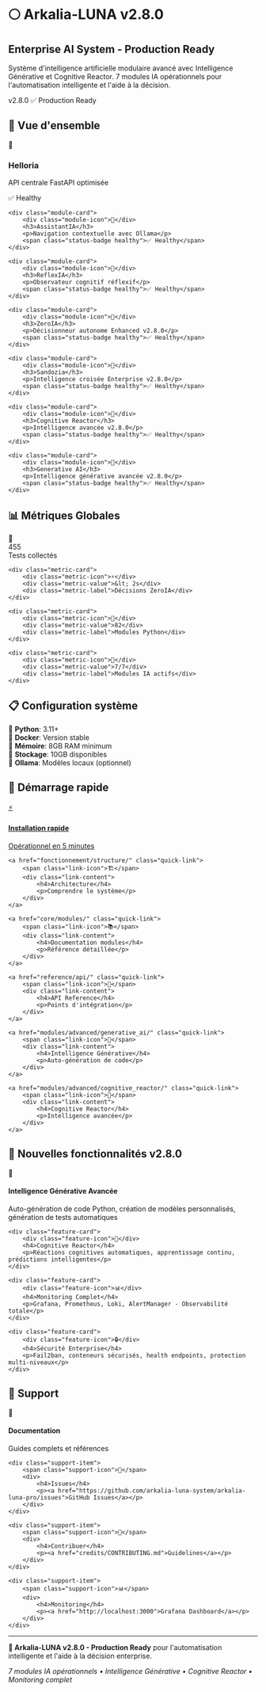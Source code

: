 # 🌕 Arkalia-LUNA v2.8.0

<div class="hero-section">
    <div class="hero-content">
        <h2 class="hero-title">Enterprise AI System - Production Ready</h2>
        <p class="hero-subtitle">Système d'intelligence artificielle modulaire avancé avec Intelligence Générative et Cognitive Reactor. 7 modules IA opérationnels pour l'automatisation intelligente et l'aide à la décision.</p>
        <div class="version-badge">
            <span class="badge">v2.8.0</span>
            <span class="status">✅ Production Ready</span>
        </div>
    </div>
</div>

## 🚀 Vue d'ensemble

<div class="modules-grid">
    <div class="module-card">
        <div class="module-icon">🚀</div>
        <h3>Helloria</h3>
        <p>API centrale FastAPI optimisée</p>
        <span class="status-badge healthy">✅ Healthy</span>
    </div>

    <div class="module-card">
        <div class="module-icon">🧠</div>
        <h3>AssistantIA</h3>
        <p>Navigation contextuelle avec Ollama</p>
        <span class="status-badge healthy">✅ Healthy</span>
    </div>

    <div class="module-card">
        <div class="module-icon">🔁</div>
        <h3>ReflexIA</h3>
        <p>Observateur cognitif réflexif</p>
        <span class="status-badge healthy">✅ Healthy</span>
    </div>

    <div class="module-card">
        <div class="module-icon">🤖</div>
        <h3>ZeroIA</h3>
        <p>Décisionneur autonome Enhanced v2.8.0</p>
        <span class="status-badge healthy">✅ Healthy</span>
    </div>

    <div class="module-card">
        <div class="module-icon">🧠</div>
        <h3>Sandozia</h3>
        <p>Intelligence croisée Enterprise v2.8.0</p>
        <span class="status-badge healthy">✅ Healthy</span>
    </div>

    <div class="module-card">
        <div class="module-icon">🧠</div>
        <h3>Cognitive Reactor</h3>
        <p>Intelligence avancée v2.8.0</p>
        <span class="status-badge healthy">✅ Healthy</span>
    </div>

    <div class="module-card">
        <div class="module-icon">🚀</div>
        <h3>Generative AI</h3>
        <p>Intelligence générative avancée v2.8.0</p>
        <span class="status-badge healthy">✅ Healthy</span>
    </div>
</div>

## 📊 Métriques Globales

<div class="metrics-grid">
    <div class="metric-card">
        <div class="metric-icon">🧪</div>
        <div class="metric-value">455</div>
        <div class="metric-label">Tests collectés</div>
    </div>

    <div class="metric-card">
        <div class="metric-icon">⚡</div>
        <div class="metric-value">&lt; 2s</div>
        <div class="metric-label">Décisions ZeroIA</div>
    </div>

    <div class="metric-card">
        <div class="metric-icon">🔧</div>
        <div class="metric-value">82</div>
        <div class="metric-label">Modules Python</div>
    </div>

    <div class="metric-card">
        <div class="metric-icon">🚀</div>
        <div class="metric-value">7/7</div>
        <div class="metric-label">Modules IA actifs</div>
    </div>
</div>

## 📋 Configuration système

<div class="requirements-list">
    <div class="requirement-item">
        <span class="req-icon">🐍</span>
        <strong>Python</strong>: 3.11+
    </div>
    <div class="requirement-item">
        <span class="req-icon">🐳</span>
        <strong>Docker</strong>: Version stable
    </div>
    <div class="requirement-item">
        <span class="req-icon">💾</span>
        <strong>Mémoire</strong>: 8GB RAM minimum
    </div>
    <div class="requirement-item">
        <span class="req-icon">💽</span>
        <strong>Stockage</strong>: 10GB disponibles
    </div>
    <div class="requirement-item">
        <span class="req-icon">🧠</span>
        <strong>Ollama</strong>: Modèles locaux (optionnel)
    </div>
</div>

## 🏁 Démarrage rapide

<div class="quick-links">
    <a href="getting-started/quick-start/" class="quick-link primary">
        <span class="link-icon">⚡</span>
        <div class="link-content">
            <h4>Installation rapide</h4>
            <p>Opérationnel en 5 minutes</p>
        </div>
    </a>

    <a href="fonctionnement/structure/" class="quick-link">
        <span class="link-icon">🏗️</span>
        <div class="link-content">
            <h4>Architecture</h4>
            <p>Comprendre le système</p>
        </div>
    </a>

    <a href="core/modules/" class="quick-link">
        <span class="link-icon">📚</span>
        <div class="link-content">
            <h4>Documentation modules</h4>
            <p>Référence détaillée</p>
        </div>
    </a>

    <a href="reference/api/" class="quick-link">
        <span class="link-icon">🔌</span>
        <div class="link-content">
            <h4>API Reference</h4>
            <p>Points d'intégration</p>
        </div>
    </a>

    <a href="modules/advanced/generative_ai/" class="quick-link">
        <span class="link-icon">🚀</span>
        <div class="link-content">
            <h4>Intelligence Générative</h4>
            <p>Auto-génération de code</p>
        </div>
    </a>

    <a href="modules/advanced/cognitive_reactor/" class="quick-link">
        <span class="link-icon">🧠</span>
        <div class="link-content">
            <h4>Cognitive Reactor</h4>
            <p>Intelligence avancée</p>
        </div>
    </a>
</div>

## 🌟 Nouvelles fonctionnalités v2.8.0

<div class="features-grid">
    <div class="feature-card">
        <div class="feature-icon">🚀</div>
        <h4>Intelligence Générative Avancée</h4>
        <p>Auto-génération de code Python, création de modèles personnalisés, génération de tests automatiques</p>
    </div>

    <div class="feature-card">
        <div class="feature-icon">🧠</div>
        <h4>Cognitive Reactor</h4>
        <p>Réactions cognitives automatiques, apprentissage continu, prédictions intelligentes</p>
    </div>

    <div class="feature-card">
        <div class="feature-icon">📊</div>
        <h4>Monitoring Complet</h4>
        <p>Grafana, Prometheus, Loki, AlertManager - Observabilité totale</p>
    </div>

    <div class="feature-card">
        <div class="feature-icon">🔒</div>
        <h4>Sécurité Enterprise</h4>
        <p>Fail2ban, conteneurs sécurisés, health endpoints, protection multi-niveaux</p>
    </div>
</div>

## 🎯 Support

<div class="support-section">
    <div class="support-item">
        <span class="support-icon">📖</span>
        <div>
            <h4>Documentation</h4>
            <p>Guides complets et références</p>
        </div>
    </div>

    <div class="support-item">
        <span class="support-icon">🐛</span>
        <div>
            <h4>Issues</h4>
            <p><a href="https://github.com/arkalia-luna-system/arkalia-luna-pro/issues">GitHub Issues</a></p>
        </div>
    </div>

    <div class="support-item">
        <span class="support-icon">🤝</span>
        <div>
            <h4>Contribuer</h4>
            <p><a href="credits/CONTRIBUTING.md">Guidelines</a></p>
        </div>
    </div>

    <div class="support-item">
        <span class="support-icon">📊</span>
        <div>
            <h4>Monitoring</h4>
            <p><a href="http://localhost:3000">Grafana Dashboard</a></p>
        </div>
    </div>
</div>

---

<div class="footer-note">
    <p><strong>🌟 Arkalia-LUNA v2.8.0 - Production Ready</strong> pour l'automatisation intelligente et l'aide à la décision enterprise.</p>
    <p><em>7 modules IA opérationnels • Intelligence Générative • Cognitive Reactor • Monitoring complet</em></p>
</div>
